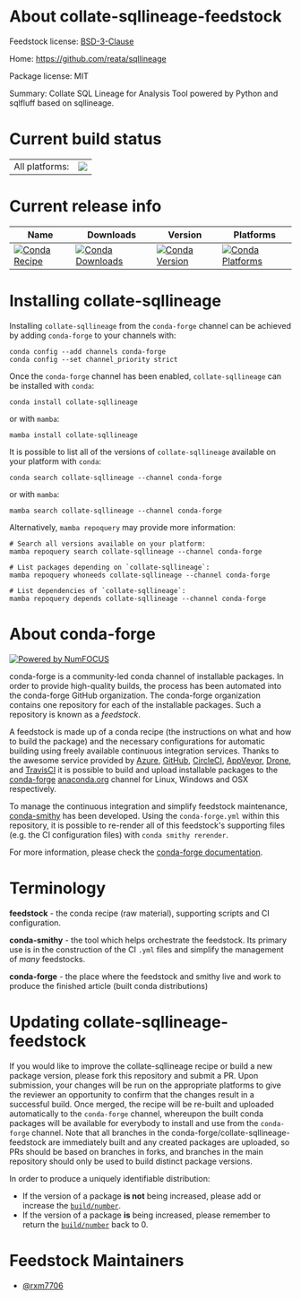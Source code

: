 About collate-sqllineage-feedstock
==================================

Feedstock license: [BSD-3-Clause](https://github.com/conda-forge/collate-sqllineage-feedstock/blob/main/LICENSE.txt)

Home: https://github.com/reata/sqllineage

Package license: MIT

Summary: Collate SQL Lineage for Analysis Tool powered by Python and sqlfluff based on sqllineage.

Current build status
====================


<table><tr><td>All platforms:</td>
    <td>
      <a href="https://dev.azure.com/conda-forge/feedstock-builds/_build/latest?definitionId=23975&branchName=main">
        <img src="https://dev.azure.com/conda-forge/feedstock-builds/_apis/build/status/collate-sqllineage-feedstock?branchName=main">
      </a>
    </td>
  </tr>
</table>

Current release info
====================

| Name | Downloads | Version | Platforms |
| --- | --- | --- | --- |
| [![Conda Recipe](https://img.shields.io/badge/recipe-collate--sqllineage-green.svg)](https://anaconda.org/conda-forge/collate-sqllineage) | [![Conda Downloads](https://img.shields.io/conda/dn/conda-forge/collate-sqllineage.svg)](https://anaconda.org/conda-forge/collate-sqllineage) | [![Conda Version](https://img.shields.io/conda/vn/conda-forge/collate-sqllineage.svg)](https://anaconda.org/conda-forge/collate-sqllineage) | [![Conda Platforms](https://img.shields.io/conda/pn/conda-forge/collate-sqllineage.svg)](https://anaconda.org/conda-forge/collate-sqllineage) |

Installing collate-sqllineage
=============================

Installing `collate-sqllineage` from the `conda-forge` channel can be achieved by adding `conda-forge` to your channels with:

```
conda config --add channels conda-forge
conda config --set channel_priority strict
```

Once the `conda-forge` channel has been enabled, `collate-sqllineage` can be installed with `conda`:

```
conda install collate-sqllineage
```

or with `mamba`:

```
mamba install collate-sqllineage
```

It is possible to list all of the versions of `collate-sqllineage` available on your platform with `conda`:

```
conda search collate-sqllineage --channel conda-forge
```

or with `mamba`:

```
mamba search collate-sqllineage --channel conda-forge
```

Alternatively, `mamba repoquery` may provide more information:

```
# Search all versions available on your platform:
mamba repoquery search collate-sqllineage --channel conda-forge

# List packages depending on `collate-sqllineage`:
mamba repoquery whoneeds collate-sqllineage --channel conda-forge

# List dependencies of `collate-sqllineage`:
mamba repoquery depends collate-sqllineage --channel conda-forge
```


About conda-forge
=================

[![Powered by
NumFOCUS](https://img.shields.io/badge/powered%20by-NumFOCUS-orange.svg?style=flat&colorA=E1523D&colorB=007D8A)](https://numfocus.org)

conda-forge is a community-led conda channel of installable packages.
In order to provide high-quality builds, the process has been automated into the
conda-forge GitHub organization. The conda-forge organization contains one repository
for each of the installable packages. Such a repository is known as a *feedstock*.

A feedstock is made up of a conda recipe (the instructions on what and how to build
the package) and the necessary configurations for automatic building using freely
available continuous integration services. Thanks to the awesome service provided by
[Azure](https://azure.microsoft.com/en-us/services/devops/), [GitHub](https://github.com/),
[CircleCI](https://circleci.com/), [AppVeyor](https://www.appveyor.com/),
[Drone](https://cloud.drone.io/welcome), and [TravisCI](https://travis-ci.com/)
it is possible to build and upload installable packages to the
[conda-forge](https://anaconda.org/conda-forge) [anaconda.org](https://anaconda.org/)
channel for Linux, Windows and OSX respectively.

To manage the continuous integration and simplify feedstock maintenance,
[conda-smithy](https://github.com/conda-forge/conda-smithy) has been developed.
Using the ``conda-forge.yml`` within this repository, it is possible to re-render all of
this feedstock's supporting files (e.g. the CI configuration files) with ``conda smithy rerender``.

For more information, please check the [conda-forge documentation](https://conda-forge.org/docs/).

Terminology
===========

**feedstock** - the conda recipe (raw material), supporting scripts and CI configuration.

**conda-smithy** - the tool which helps orchestrate the feedstock.
                   Its primary use is in the construction of the CI ``.yml`` files
                   and simplify the management of *many* feedstocks.

**conda-forge** - the place where the feedstock and smithy live and work to
                  produce the finished article (built conda distributions)


Updating collate-sqllineage-feedstock
=====================================

If you would like to improve the collate-sqllineage recipe or build a new
package version, please fork this repository and submit a PR. Upon submission,
your changes will be run on the appropriate platforms to give the reviewer an
opportunity to confirm that the changes result in a successful build. Once
merged, the recipe will be re-built and uploaded automatically to the
`conda-forge` channel, whereupon the built conda packages will be available for
everybody to install and use from the `conda-forge` channel.
Note that all branches in the conda-forge/collate-sqllineage-feedstock are
immediately built and any created packages are uploaded, so PRs should be based
on branches in forks, and branches in the main repository should only be used to
build distinct package versions.

In order to produce a uniquely identifiable distribution:
 * If the version of a package **is not** being increased, please add or increase
   the [``build/number``](https://docs.conda.io/projects/conda-build/en/latest/resources/define-metadata.html#build-number-and-string).
 * If the version of a package **is** being increased, please remember to return
   the [``build/number``](https://docs.conda.io/projects/conda-build/en/latest/resources/define-metadata.html#build-number-and-string)
   back to 0.

Feedstock Maintainers
=====================

* [@rxm7706](https://github.com/rxm7706/)

